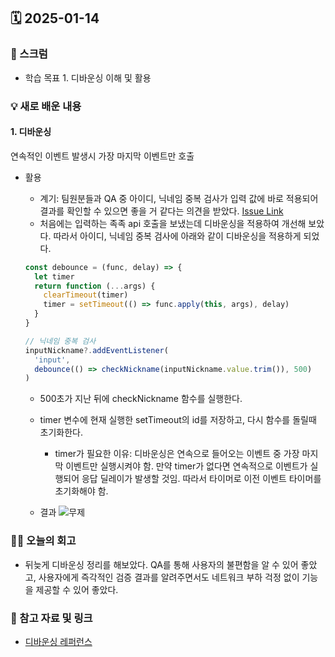 ## 🗓️ 2025-01-14

### 🐌 스크럼

- 학습 목표 1. 디바운싱 이해 및 활용

### 💡 새로 배운 내용

#### 1. 디바운싱

연속적인 이벤트 발생시 가장 마지막 이벤트만 호출

- 활용

  - 계기: 팀원분들과 QA 중 아이디, 닉네임 중복 검사가 입력 값에 바로 적용되어 결과를 확인할 수 있으면 좋을 거 같다는 의견을 받았다. [Issue Link](https://github.com/100-hours-a-week/2-hazel-park-community-fe/issues/67)
  - 처음에는 입력하는 족족 api 호출을 보냈는데 디바운싱을 적용하여 개선해 보았다. 따라서 아이디, 닉네임 중복 검사에 아래와 같이 디바운싱을 적용하게 되었다.

  ```js
  const debounce = (func, delay) => {
    let timer
    return function (...args) {
      clearTimeout(timer)
      timer = setTimeout(() => func.apply(this, args), delay)
    }
  }

  // 닉네임 중복 검사
  inputNickname?.addEventListener(
    'input',
    debounce(() => checkNickname(inputNickname.value.trim()), 500)
  )
  ```

  - 500초가 지난 뒤에 checkNickname 함수를 실행한다.
  - timer 변수에 현재 실행한 setTimeout의 id를 저장하고, 다시 함수를 돌릴때 초기화한다.

    - timer가 필요한 이유: 디바운싱은 연속으로 들어오는 이벤트 중 가장 마지막 이벤트만 실행시켜야 함. 만약 timer가 없다면 연속적으로 이벤트가 실행되어 응답 딜레이가 발생할 것임. 따라서 타이머로 이전 이벤트 타이머를 초기화해야 함.

  - 결과
   ![무제](https://github.com/user-attachments/assets/6204c306-338b-4237-bb38-bc77a1ceff38)

### 👏🏻 오늘의 회고

- 뒤늦게 디바운싱 정리를 해보았다. QA를 통해 사용자의 불편함을 알 수 있어 좋았고, 사용자에게 즉각적인 검증 결과를 알려주면서도 네트워크 부하 걱정 없이 기능을 제공할 수 있어 좋았다.

### 🔗 참고 자료 및 링크

- [디바운싱 레퍼런스](https://velog.io/@seoyaon/Javascript-%EB%94%94%EB%B0%94%EC%9A%B4%EC%8B%B1debouncing%EA%B3%BC-%EC%93%B0%EB%A1%9C%ED%8B%80%EB%A7%81throttling)
